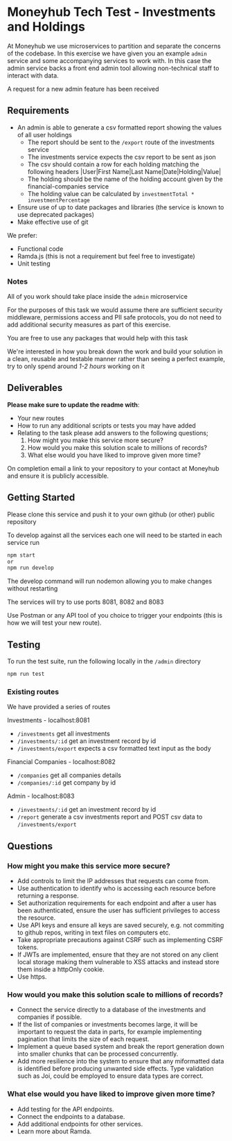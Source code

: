 # Moneyhub Tech Test - Investments and Holdings

At Moneyhub we use microservices to partition and separate the concerns of the codebase. In this exercise we have given you an example `admin` service and some accompanying services to work with. In this case the admin service backs a front end admin tool allowing non-technical staff to interact with data.

A request for a new admin feature has been received

## Requirements

- An admin is able to generate a csv formatted report showing the values of all user holdings
    - The report should be sent to the `/export` route of the investments service
    - The investments service expects the csv report to be sent as json
    - The csv should contain a row for each holding matching the following headers
    |User|First Name|Last Name|Date|Holding|Value|
    - The holding should be the name of the holding account given by the financial-companies service
    - The holding value can be calculated by `investmentTotal * investmentPercentage`
- Ensure use of up to date packages and libraries (the service is known to use deprecated packages)
- Make effective use of git

We prefer:
- Functional code 
- Ramda.js (this is not a requirement but feel free to investigate)
- Unit testing

### Notes
All of you work should take place inside the `admin` microservice

For the purposes of this task we would assume there are sufficient security middleware, permissions access and PII safe protocols, you do not need to add additional security measures as part of this exercise.

You are free to use any packages that would help with this task

We're interested in how you break down the work and build your solution in a clean, reusable and testable manner rather than seeing a perfect example, try to only spend around *1-2 hours* working on it

## Deliverables
**Please make sure to update the readme with**:

- Your new routes
- How to run any additional scripts or tests you may have added
- Relating to the task please add answers to the following questions;
    1. How might you make this service more secure?
    2. How would you make this solution scale to millions of records?
    3. What else would you have liked to improve given more time?
  

On completion email a link to your repository to your contact at Moneyhub and ensure it is publicly accessible.

## Getting Started

Please clone this service and push it to your own github (or other) public repository

To develop against all the services each one will need to be started in each service run

```bash
npm start
or
npm run develop
```

The develop command will run nodemon allowing you to make changes without restarting

The services will try to use ports 8081, 8082 and 8083

Use Postman or any API tool of you choice to trigger your endpoints (this is how we will test your new route).

## Testing

To run the test suite, run the following locally in the `/admin` directory

```bash
npm run test
```

### Existing routes
We have provided a series of routes 

Investments - localhost:8081
- `/investments` get all investments
- `/investments/:id` get an investment record by id
- `/investments/export` expects a csv formatted text input as the body

Financial Companies - localhost:8082
- `/companies` get all companies details
- `/companies/:id` get company by id

Admin - localhost:8083
- `/investments/:id` get an investment record by id
- `/report` generate a csv investments report and POST csv data to `/investments/export`

## Questions

### How might you make this service more secure?
- Add controls to limit the IP addresses that requests can come from.
- Use authentication to identify who is accessing each resource before returning a response.
- Set authorization requirements for each endpoint and after a user has been authenticated, ensure the user has sufficient privileges to access the resource.
- Use API keys and ensure all keys are saved securely, e.g. not commiting to github repos, writing in text files on computers etc.
- Take appropriate precautions against CSRF such as implementing CSRF tokens.
- If JWTs are implemented, ensure that they are not stored on any client local storage making them vulnerable to XSS attacks and instead store them inside a httpOnly cookie.
- Use https.

### How would you make this solution scale to millions of records?
- Connect the service directly to a database of the investments and companies if possible.
- If the list of companies or investments becomes large, it will be important to request the data in parts, for example implementing pagination that limits the size of each request.
- Implement a queue based system and break the report generation down into smaller chunks that can be processed concurrently.
- Add more resilience into the system to ensure that any miformatted data is identified before producing unwanted side effects. Type validation such as Joi, could be employed to ensure data types are correct.

### What else would you have liked to improve given more time?
- Add testing for the API endpoints.
- Connect the endpoints to a database.
- Add additional endpoints for other services.
- Learn more about Ramda.